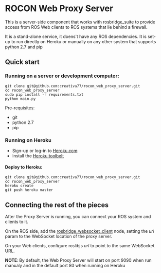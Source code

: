 ROCON Web Proxy Server
======================

This is a server-side component that works with rosbridge_suite to
provide access from ROS Web clients to ROS systems that lie behind
a firewall.

It is a stand-alone service, it doens't have any ROS dependencies.
It is set-up to run directly on Heroku or manually on any other system
that supports python 2.7 and pip

## Quick start

### Running on a server or development computer:

    git clone git@github.com:creativa77/rocon_web_proxy_server.git
    cd rocon_web_proxy_server
    sudo pip install -r requirements.txt
    python main.py

Pre-requisites:

 - git
 - python 2.7
 - pip

### Running on Heroku

 - Sign-up or log-in to [Heroku.com](https://id.heroku.com/login)
 - Install the [Heroku toolbelt](https://toolbelt.heroku.com/)

#### Deploy to Heroku:

    git clone git@github.com:creativa77/rocon_web_proxy_server.git
    cd rocon_web_proxy_server
    heroku create
    git push heroku master

## Connecting the rest of the pieces

After the Proxy Server is running, you can connect your ROS system and
clients to it.

On the ROS side, add the
[rosbridge_websocket_client](https://github.com/creativa77/rosbridge_suite/tree/rocon-web-proxy/rosbridge_server/scripts) node, setting
the *url* param to the WebSocket location of the proxy server.

On your Web clients, configure roslibjs *url* to point to the same
WebSocket URL.

**NOTE**: By default, the Web Proxy Server will start on port 9090 when
run manualy and in the default port 80 when running on Heroku
